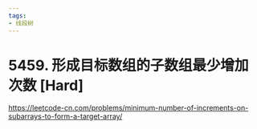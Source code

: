 ```yaml
---
tags:
- 线段树
---
```


# 5459. 形成目标数组的子数组最少增加次数 [Hard]

<https://leetcode-cn.com/problems/minimum-number-of-increments-on-subarrays-to-form-a-target-array/>

